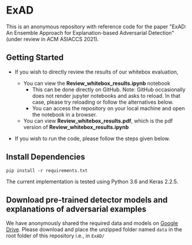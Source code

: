 # ExAD
This is an anonymous repository with reference code for the paper "ExAD: An Ensemble Approach for Explanation-based Adversarial Detection" (under review in ACM ASIACCS 2021).

## Getting Started
- If you wish to directly review the results of our whitebox evaluation,
  - You can view the **Review_whitebox_results.ipynb** notebook
    - This can be done directly on GitHub. Note: GitHub occasionally does not render jupyter notebooks and asks to reload. In that case, please try reloading or follow the alternatives below.
    - You can access the repository on your local machine and open the notebook in a browser.
  - You can view **Review_whitebox_results.pdf**, which is the pdf version of **Review_whitebox_results.ipynb**

- If you wish to run the code, please follow the steps given below.

## Install Dependencies
```
pip install -r requirements.txt
```
The current implementation is tested using Python 3.6 and Keras 2.2.5.

## Download pre-trained detector models and explanations of adversarial examples
We have anonymously shared the required data and models on [Google Drive](https://drive.google.com/file/d/1Ywc-dAU4vYCYU6AzO0O8v9zyvK95uIpz/view?usp=sharing).
Please download and place the unzipped folder named `data` in the root folder of this repository i.e., in `ExAD/`

